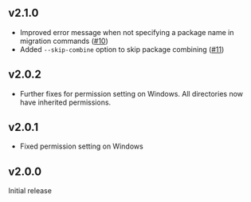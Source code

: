 ## v2.1.0

* Improved error message when not specifying a package name in migration commands ([#10](https://github.com/jadu/meteor/pull/10))
* Added `--skip-combine` option to skip package combining ([#11](https://github.com/jadu/meteor/pull/11))

## v2.0.2

* Further fixes for permission setting on Windows. All directories now have inherited permissions.

## v2.0.1

* Fixed permission setting on Windows

## v2.0.0

Initial release
